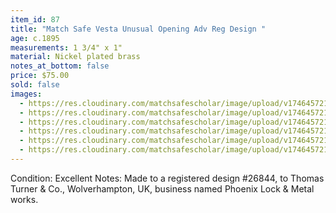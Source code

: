 ```yaml
---
item_id: 87
title: "Match Safe Vesta Unusual Opening Adv Reg Design "
age: c.1895
measurements: 1 3/4" x 1"
material: Nickel plated brass
notes_at_bottom: false
price: $75.00
sold: false
images:
  - https://res.cloudinary.com/matchsafescholar/image/upload/v1746457212/Baker_open.jpg
  - https://res.cloudinary.com/matchsafescholar/image/upload/v1746457216/Baker1.4.jpg
  - https://res.cloudinary.com/matchsafescholar/image/upload/v1746457218/Baker1.2.jpg
  - https://res.cloudinary.com/matchsafescholar/image/upload/v1746457218/Baker1.jpg
  - https://res.cloudinary.com/matchsafescholar/image/upload/v1746457217/Baker1.3.jpg
  - https://res.cloudinary.com/matchsafescholar/image/upload/v1746457213/Baker_striker.jpg
---
```

Condition: Excellent
Notes: Made to a registered design #26844, to Thomas Turner & Co., Wolverhampton,
UK, business named Phoenix Lock & Metal works.